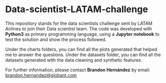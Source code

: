 # Data-scientist-LATAM-challenge

This repository stands for the data scientists challenge sent by LATAM Airlines to join their Data scientist team. 
The code was developed with **Python3** as primary programming language, using a **Jupyter notebook** to test the solution and show the process followed. 

Under the charts folders, you can find all the plots generated that helped me to answer the questions. 
Under the datasets folder, you can find all the datasets generated with the data cleaning and synthetic features. 

For further information, please contact **Brandon Hernández** by email: [brandon.hernandez@globant.com](brandon.hernandez@globant.com)
